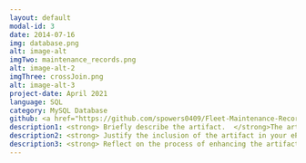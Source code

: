 ```yaml
---
layout: default
modal-id: 3
date: 2014-07-16
img: database.png
alt: image-alt
imgTwo: maintenance_records.png
alt: image-alt-2
imgThree: crossJoin.png
alt: image-alt-3
project-date: April 2021
language: SQL
category: MySQL Database
github: <a href="https://github.com/spowers0409/Fleet-Maintenance-Records.git"><li>Fleet Maintenance Records</li></a>
description1: <strong> Briefly describe the artifact.  </strong>The artifact that I have chosen is from DAD-220. In this class the objective was to view data from a .csv file that held information about Fleet Maintenance Records. The data table that was provided gave vehicle ID, State, Repair, Reason, Year, Make, and Body Type. The goal was to search for records using any of the data table options and return specified information as well as find common repairs. Below you will see the only table that was created originally, with addition of the customerID that I added myself. 
description2: <strong> Justify the inclusion of the artifact in your ePortfolio. </strong>I chose this artifact because it was my first introduction to databases and I had learned alot about creating databases, creating the tables inside of databases and then how to manipulate databases in order to pull specific information. I really liked this because it did open my eyes to not only how databases work, but how important it is to maintain a database, especially for businesses and large companies that can go through hundreds of thousands if not millions and billions of lines of data every single day. As my time with SNHU continued, so did the use of databases and it became clear to me that databases are run in the background of pretty much everything that we do in our daily lives. I wanted to add more complexity to the first database I had ever created and decided to add in another table to make this seem more real world like. I took my time from working at Jiffy Lube in my younger years as an example of how this sort of database would work and what I would see when I was looking customers up. I understand that people sometimes have more than one vehicle, and at times even move to other locations. To be able to track not only the vehicle maintenance records, but also track the customers that own the vehicles and where these customers live. 
description3: <strong> Reflect on the process of enhancing the artifact. </strong>When I took on this project, I realized that I had originally created this in a virtual machine that was running a flavor of Linux, and given by a program that was offered from SNHU. Before I started I needed to decide whether to setup a new virtual machine on my own PC, or set up MySQL for Windows. I decided that I may want to work more with databases in the future and downloaded MySQL 8.0, which also came with MySQL Workbench. From there I re-created the original database but I was unable to download the .csv from the school files as they were locked, and instead created my own .csv file with only a few vehicles there. Originally, the records table did not have a customerID column, and also did not have a customers table so it was a database with only one table, the records table. After I created the database and the records table, the changes I wanted to add in were that of addingt customers.I created the customers table, added in some customer information but it was still missing a tie-in between the two tables, so I created the customerID column. Since I had already created both tables without the customerID column, I used the command ALTER TABLE records ADD [COLUMN] customerID varchar(255) [FIRST]. I used the the [FIRST] command in order to place the new column at the beginning of the table. From there I was able to pull and combine information from both tables using the CROSS JOIN command as you will see below, linking the vehicles to the owners of the vehicles. 
---
```

